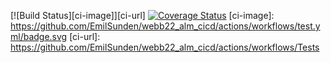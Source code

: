 [![Build Status][ci-image]][ci-url]
[![Coverage Status](https://coveralls.io/repos/github/EmilSunden/webb22_alm_cicd/badge.svg)](https://coveralls.io/github/EmilSunden/webb22_alm_cicd)
[ci-image]: https://github.com/EmilSunden/webb22_alm_cicd/actions/workflows/test.yml/badge.svg
[ci-url]: https://github.com/EmilSunden/webb22_alm_cicd/actions/workflows/Tests